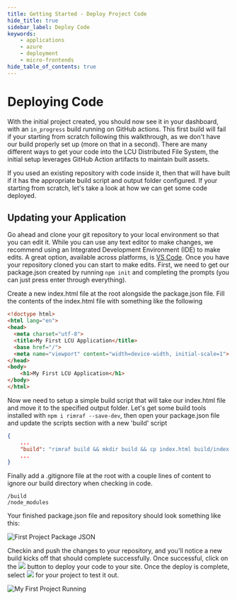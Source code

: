 ```yaml
---
title: Getting Started - Deploy Project Code
hide_title: true
sidebar_label: Deploy Code
keywords:
    - applications
    - azure
    - deployment
    - micro-frontends
hide_table_of_contents: true
---
```


# Deploying Code

With the initial project created, you should now see it in your dashboard, with an `in_progress` build running on GitHub actions.  This first build will fail if your starting from scratch following this walkthrough, as we don't have our build properly set up (more on that in a second).  There are many different ways to get your code into the LCU Distributed File System, the initial setup leverages GitHub Action artifacts to maintain built assets.

If you used an existing repository with code inside it, then that will have built if it has the appropriate build script and output folder configured.  If your starting from scratch, let's take a look at how we can get some code deployed.

## Updating your Application

Go ahead and clone your git repository to your local environment so that you can edit it.  While you can use any text editor to make changes, we recommend using an Integrated Development Environment (IDE) to make edits.  A great option, available across platforms, is [VS Code](https://code.visualstudio.com/download).  Once you have your repository cloned you can start to make edits.  First, we need to get our package.json created by running `npm init` and completing the prompts (you can just press enter through everything).

Create a new index.html file at the root alongside the package.json file.  Fill the contents of the index.html file with something like the following

```html
<!doctype html>
<html lang="en">
<head>
  <meta charset="utf-8">
  <title>My First LCU Application</title>
  <base href="/">
  <meta name="viewport" content="width=device-width, initial-scale=1">
</head>
<body>
    <h1>My First LCU Application</h1>
</body>
</html>
```

Now we need to setup a simple build script that will take our index.html file and move it to the specified output folder.  Let's get some build tools installed with `npm i rimraf --save-dev`, then open your package.json file and update the scripts section with a new 'build' script

```json
{
    ...
    "build": "rimraf build && mkdir build && cp index.html build/index.html -f"
    ...
}
```

Finally add a .gitignore file at the root with a couple lines of content to ignore our build directory when checking in code.

```console
/build
/node_modules
```

Your finished package.json file and repository should look something like this:

![First Project Package JSON](/img/screenshots/first-project-package-json.png)

Checkin and push the changes to your repository, and you'll notice a new build kicks off that should complete successfully.  Once successful, click on the <img src="/img/screenshots/deploy-latest-button.png" class="text-image" /> button to deploy your code to your site.  Once the deploy is complete, select <img src="/img/screenshots/launch-button.png" class="text-image" /> for your project to test it out.

![My First Project Running](/img/screenshots/my-first-project-running.png)
